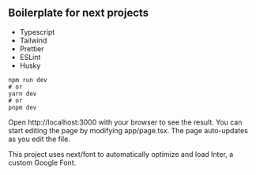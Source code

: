 ## Boilerplate for next projects

* Typescript
* Tailwind
* Prettier
* ESLint
* Husky

```
npm run dev
# or
yarn dev
# or
pnpm dev
```
Open http://localhost:3000 with your browser to see the result.
You can start editing the page by modifying app/page.tsx. The page auto-updates as you edit the file.

This project uses next/font to automatically optimize and load Inter, a custom Google Font.
